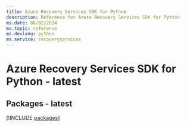 ```yaml
---
title: Azure Recovery Services SDK for Python
description: Reference for Azure Recovery Services SDK for Python
ms.date: 08/02/2024
ms.topic: reference
ms.devlang: python
ms.service: recoveryservices
---
```

# Azure Recovery Services SDK for Python - latest
## Packages - latest
[!INCLUDE [packages](recovery-services-index.md)]